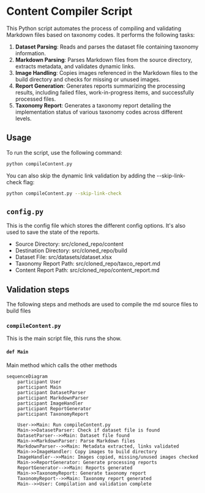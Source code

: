 # Content Compiler Script

This Python script automates the process of compiling and validating Markdown files based on taxonomy codes. It performs the following tasks:

1. **Dataset Parsing**: Reads and parses the dataset file containing taxonomy information.
2. **Markdown Parsing**: Parses Markdown files from the source directory, extracts metadata, and validates dynamic links.
3. **Image Handling**: Copies images referenced in the Markdown files to the build directory and checks for missing or unused images.
4. **Report Generation**: Generates reports summarizing the processing results, including failed files, work-in-progress items, and successfully processed files.
5. **Taxonomy Report**: Generates a taxonomy report detailing the implementation status of various taxonomy codes across different levels.

## Usage

To run the script, use the following command:

```sh
python compileContent.py
```

You can also skip the dynamic link validation by adding the --skip-link-check flag:
```sh
python compileContent.py --skip-link-check
```

## `config.py`
This is the config file which stores the different config options.
It's also used to save the state of the reports.

- Source Directory: src/cloned_repo/content
- Destination Directory: src/cloned_repo/build
- Dataset File: src/datasets/dataset.xlsx
- Taxonomy Report Path: src/cloned_repo/taxco_report.md
- Content Report Path: src/cloned_repo/content_report.md

## Validation steps
The following steps and methods are used to compile the md source files to build files

### `compileContent.py`
This is the main script file, this runs the show.

#### `def Main`
Main method which calls the other methods

```plantuml
sequenceDiagram
    participant User
    participant Main
    participant DatasetParser
    participant MarkdownParser
    participant ImageHandler
    participant ReportGenerator
    participant TaxonomyReport

    User->>Main: Run compileContent.py
    Main->>DatasetParser: Check if dataset file is found
    DatasetParser-->>Main: Dataset file found
    Main->>MarkdownParser: Parse Markdown files
    MarkdownParser-->>Main: Metadata extracted, links validated
    Main->>ImageHandler: Copy images to build directory
    ImageHandler-->>Main: Images copied, missing/unused images checked
    Main->>ReportGenerator: Generate processing reports
    ReportGenerator-->>Main: Reports generated
    Main->>TaxonomyReport: Generate taxonomy report
    TaxonomyReport-->>Main: Taxonomy report generated
    Main-->>User: Compilation and validation complete
```
